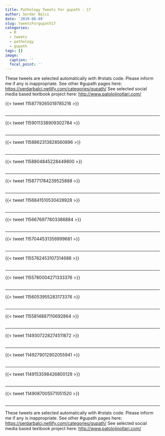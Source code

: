 ```yaml
---
title: Pathology Tweets For gupath - 17
author: Serdar Balci
date: '2019-08-09'
slug: tweetsForgupath17
categories:
  - R
  - tweets
  - pathology
  - gupath
tags: []
image:
  caption: ''
  focal_point: ''
---
```



These tweets are selected automatically with #rstats code. Please inform me if any is inappropriate.
See other #gupath pages here: https://serdarbalci.netlify.com/categories/gupath/ 
See selected social media based textbook project here: http://www.patolojinotlari.com/

{{< tweet 1158779265019785216 >}}
<br>
<br>
<hr>
{{< tweet 1159011338909302784 >}}
<br>
<br>
<hr>
{{< tweet 1158862313828560896 >}}
<br>
<br>
<hr>
{{< tweet 1158804845228449800 >}}
<br>
<br>
<hr>
{{< tweet 1158771784239525888 >}}
<br>
<br>
<hr>
{{< tweet 1156841510530428928 >}}
<br>
<br>
<hr>
{{< tweet 1156676977803386884 >}}
<br>
<br>
<hr>
{{< tweet 1157044531356999681 >}}
<br>
<br>
<hr>
{{< tweet 1155782453107314688 >}}
<br>
<br>
<hr>
{{< tweet 1155780004271333376 >}}
<br>
<br>
<hr>
{{< tweet 1156053955283173376 >}}
<br>
<br>
<hr>
{{< tweet 1155814887110692864 >}}
<br>
<br>
<hr>
{{< tweet 1149307228274511872 >}}
<br>
<br>
<hr>
{{< tweet 1149279012902055941 >}}
<br>
<br>
<hr>
{{< tweet 1149153598426800129 >}}
<br>
<br>
<hr>
{{< tweet 1149087005571051520 >}}
<br>
<br>
<hr>


These tweets are selected automatically with #rstats code. Please inform me if any is inappropriate.
See other #gupath pages here: https://serdarbalci.netlify.com/categories/gupath/ 
See selected social media based textbook project here: http://www.patolojinotlari.com/
